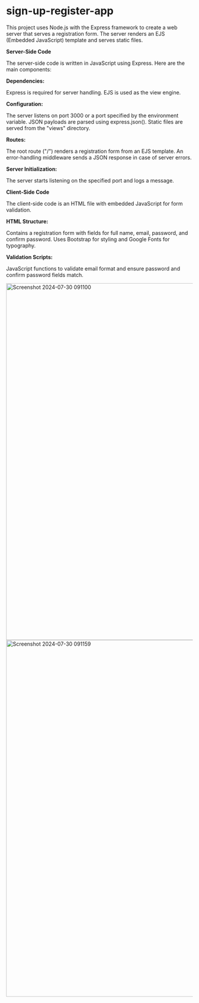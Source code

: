 # sign-up-register-app

This project uses Node.js with the Express framework to create a web server that serves a registration form. The server renders an EJS (Embedded JavaScript) template and serves static files.

**Server-Side Code**

The server-side code is written in JavaScript using Express. Here are the main components:

**Dependencies:**

Express is required for server handling.
EJS is used as the view engine.

**Configuration:**

The server listens on port 3000 or a port specified by the environment variable.
JSON payloads are parsed using express.json().
Static files are served from the "views" directory.

**Routes:**

The root route ("/") renders a registration form from an EJS template.
An error-handling middleware sends a JSON response in case of server errors.

**Server Initialization:**

The server starts listening on the specified port and logs a message.

**Client-Side Code**

The client-side code is an HTML file with embedded JavaScript for form validation.

**HTML Structure:**

Contains a registration form with fields for full name, email, password, and confirm password.
Uses Bootstrap for styling and Google Fonts for typography.

**Validation Scripts:**

JavaScript functions to validate email format and ensure password and confirm password fields match.


<img width="960" alt="Screenshot 2024-07-30 091100" src="https://github.com/user-attachments/assets/e79b9f9e-f6ca-4f21-9612-7a862f0196d1">

<img width="960" alt="Screenshot 2024-07-30 091159" src="https://github.com/user-attachments/assets/a8bd0dc5-3bdb-4c8f-bdb4-9401497e33eb">

